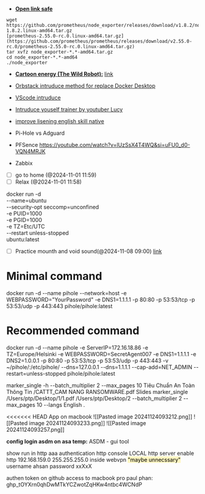 - **[Open link safe](https://youtube.com/shorts/ElQxbbNBayI?si=SYOIFyCQ8Y9axI7o)**

```
wget https://github.com/prometheus/node_exporter/releases/download/v1.8.2/node_exporter-1.8.2.linux-amd64.tar.gz
[prometheus-2.55.0-rc.0.linux-amd64.tar.gz](https://github.com/prometheus/prometheus/releases/download/v2.55.0-rc.0/prometheus-2.55.0-rc.0.linux-amd64.tar.gz)
tar xvfz node_exporter-*.*-amd64.tar.gz
cd node_exporter-*.*-amd64
./node_exporter
```

- **[Cartoon energy (The Wild Robot):](https://motchilltc.us/xem/robot-hoang-da-the-wild-robot/full)** [link](https://motchilltc.us/xem/robot-hoang-da-the-wild-robot/full)

- [Orbstack intruduce method for replace Docker Desktop](https://www.youtube.com/watch?v=aJe7CvQ-aM8)

- [VScode intruduce](https://www.youtube.com/watch?v=1ZfO149BJvg&t=208s)

- [Intruduce youself trainer by youtuber Lucy](https://www.youtube.com/watch?v=QgjkjsqAzvo)

- [improve lisening english skill native](https://youtube.com/watch?v=D6_qpaSxAQc&si=x7c1gERtsJ7j5B96 )
  
- Pi-Hole vs Adguard

- PFSence https://youtube.com/watch?v=lUzSsX4T4WQ&si=uFU0_d0-VQN4MRJK


- Zabbix
- [ ] go to home (@2024-11-01 11:59)
- [ ] Relax (@2024-11-01 11:58)

docker run -d \
--name=ubuntu \
--security-opt seccomp=unconfined \
-e PUID=1000 \
-e PGID=1000 \
-e TZ=Etc/UTC \
--restart unless-stopped \
ubuntu:latest
- [ ] Practice mounth and void sound(@2024-11-08 09:00) [link](https://www.youtube.com/watch?v=l69yZ5xabbo&t=3s)

# Minimal command
docker run -d --name pihole --network=host -e WEBPASSWORD="YourPassword" -e DNS1=1.1.1.1 -p 80:80 -p 53:53/tcp -p 53:53/udp -p 443:443 pihole/pihole:latest

# Recommended command
docker run -d --name pihole -e ServerIP=172.16.18.86 -e TZ=Europe/Helsinki -e WEBPASSWORD=SecretAgent007 -e DNS1=1.1.1.1 -e DNS2=1.0.0.1 -p 80:80 -p 53:53/tcp -p 53:53/udp -p 443:443 -v ~/pihole/:/etc/pihole/ --dns=127.0.0.1 --dns=1.1.1.1 --cap-add=NET_ADMIN --restart=unless-stopped pihole/pihole:latest

marker_single -h --batch_multiplier 2 --max_pages 10 Tiêu Chuẩn An Toàn Thông Tin /CATTT_CAM NANG RANSOMWARE.pdf Slides
marker_single /Users/ptp/Desktop/1/1.pdf /Users/ptp/Desktop/2 --batch_multiplier 2 --max_pages 10 --langs English
.


<<<<<<< HEAD
App on macbook
![[Pasted image 20241124093212.png]]
![[Pasted image 20241124093233.png]]
![[Pasted image 20241124093257.png]]

**config login asdm on asa temp:** 
ASDM - gui tool

show run in http
aaa authentication http console LOCAL
http server enable
http 192.168.159.0 255.255.255.0 inside
webvpn <mark style="background: #FFF3A3A6;">"maybe unnecssary"</mark>
username ahsan password xxXxX



authen token on github access to macbook pro paul phan: 
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
